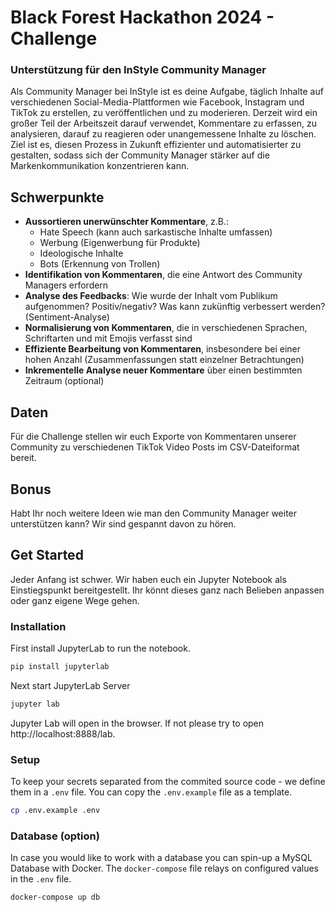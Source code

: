 # Black Forest Hackathon 2024 - Challenge

### Unterstützung für den InStyle Community Manager 

Als Community Manager bei InStyle ist es deine Aufgabe, täglich Inhalte auf verschiedenen Social-Media-Plattformen wie 
Facebook, Instagram und TikTok zu erstellen, zu veröffentlichen und zu moderieren. Derzeit wird ein großer Teil der Arbeitszeit 
darauf verwendet, Kommentare zu erfassen, zu analysieren, darauf zu reagieren oder unangemessene Inhalte zu löschen. 
Ziel ist es, diesen Prozess in Zukunft effizienter und automatisierter zu gestalten, sodass sich der Community Manager 
stärker auf die Markenkommunikation konzentrieren kann. 

## Schwerpunkte 

* **Aussortieren unerwünschter Kommentare**, z.B.:
  * Hate Speech (kann auch sarkastische Inhalte umfassen) 
  * Werbung (Eigenwerbung für Produkte)
  * Ideologische Inhalte
  * Bots (Erkennung von Trollen)
* **Identifikation von Kommentaren**, die eine Antwort des Community Managers erfordern 
* **Analyse des Feedbacks**: Wie wurde der Inhalt vom Publikum aufgenommen? Positiv/negativ? Was kann zukünftig verbessert werden? (Sentiment-Analyse) 
* **Normalisierung von Kommentaren**, die in verschiedenen Sprachen, Schriftarten und mit Emojis verfasst sind
* **Effiziente Bearbeitung von Kommentaren**, insbesondere bei einer hohen Anzahl (Zusammenfassungen statt einzelner Betrachtungen) 
* **Inkrementelle Analyse neuer Kommentare** über einen bestimmten Zeitraum (optional) 

## Daten 

Für die Challenge stellen wir euch Exporte von Kommentaren unserer Community zu verschiedenen TikTok Video Posts im CSV-Dateiformat bereit.

## Bonus 

Habt Ihr noch weitere Ideen wie man den Community Manager weiter unterstützen kann? Wir sind gespannt davon zu hören.

## Get Started

Jeder Anfang ist schwer. Wir haben euch ein Jupyter Notebook als Einstiegspunkt bereitgestellt.
Ihr könnt dieses ganz nach Belieben anpassen oder ganz eigene Wege gehen.

### Installation

First install JupyterLab to run the notebook.

```bash
pip install jupyterlab
```
Next start JupyterLab Server

```bash
jupyter lab
```

Jupyter Lab will open in the browser. If not please try to open http://localhost:8888/lab.

### Setup

To keep your secrets separated from the commited source code - we define them in a `.env` file. You can copy the `.env.example` file as a template. 

```bash
cp .env.example .env
```

### Database (option)

In case you would like to work with a database you can spin-up a MySQL Database with Docker.
The `docker-compose` file relays on configured values in the `.env` file.

```bash
docker-compose up db
```

